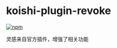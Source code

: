 # koishi-plugin-revoke

[![npm](https://img.shields.io/npm/v/koishi-plugin-revoke?style=flat-square)](https://www.npmjs.com/package/koishi-plugin-revoke)

灵感来自官方插件，增强了相关功能
